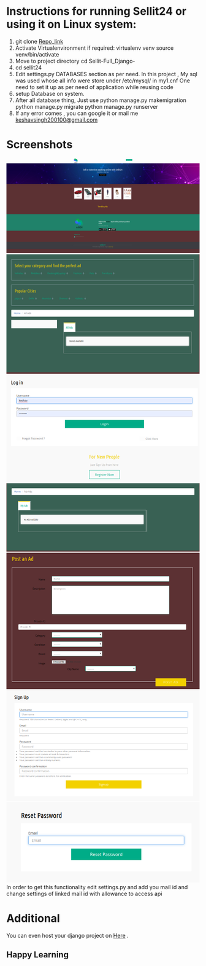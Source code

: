 
# Instructions for running Sellit24 or using it on Linux system:
1. git clone [Repo_link](https://github.com/singhkeshav510/sellit24-Full_Django-)
2. Activate Virtualenvironment if required:
                    virtualenv venv
                    source venv/bin/activate
3. Move to project directory
                    cd Sellit-Full_Django-
4. cd sellit24
5. Edit settings.py DATABASES section as per need.
     In this project , My sql was used whose all info were store under /etc/mysql/ in my1.cnf
     One need to set it up as per need of application while reusing code
6. setup Database on system.
7. After all database thing, Just use 
                    python manage.py makemigration
                    python manage.py migrate
                    python manage.py runserver
8. If any error comes , you can google it or mail me <keshavsingh200100@gmail.com>

# Screenshots  
![Alt text](https://github.com/singhkeshav510/sellit24-Full_Django-/blob/master/Screenshots/Home.png "Home Page")
![Alt text](https://github.com/singhkeshav510/sellit24-Full_Django-/blob/master/Screenshots/Ads_list.png "ADS LIST")
![Alt text](https://github.com/singhkeshav510/sellit24-Full_Django-/blob/master/Screenshots/Login.png)
![Alt text](https://github.com/singhkeshav510/sellit24-Full_Django-/blob/master/Screenshots/My_Ads.png)
![Alt text](https://github.com/singhkeshav510/sellit24-Full_Django-/blob/master/Screenshots/Post_Ad.png)
![Alt text](https://github.com/singhkeshav510/sellit24-Full_Django-/blob/master/Screenshots/Sign_Up.png)
![Alt text](https://github.com/singhkeshav510/sellit24-Full_Django-/blob/master/Screenshots/Reset_Password.png)
In order to get this functionality edit settings.py and add you mail id and change settings of linked mail id with allowance to access api

# Additional
You can even host your django project on [Here](https://www.pythonanywhere.com/) .
## Happy Learning
